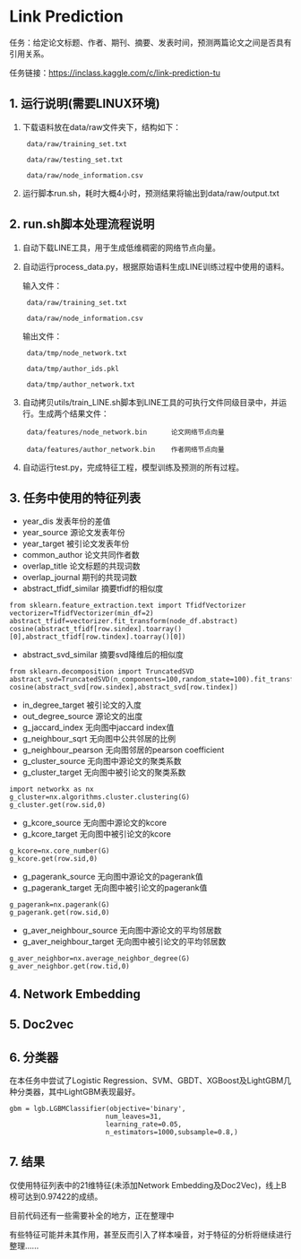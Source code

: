 # Link Prediction

任务：给定论文标题、作者、期刊、摘要、发表时间，预测两篇论文之间是否具有引用关系。

任务链接：https://inclass.kaggle.com/c/link-prediction-tu

## 1. 运行说明(需要LINUX环境)

1. 下载语料放在data/raw文件夹下，结构如下：

        data/raw/training_set.txt
    
        data/raw/testing_set.txt
    
        data/raw/node_information.csv

2. 运行脚本run.sh，耗时大概4小时，预测结果将输出到data/raw/output.txt

## 2. run.sh脚本处理流程说明

1. 自动下载LINE工具，用于生成低维稠密的网络节点向量。
2. 自动运行process_data.py，根据原始语料生成LINE训练过程中使用的语料。

    输入文件：
    
        data/raw/training_set.txt
        
        data/raw/node_information.csv

    输出文件：

        data/tmp/node_network.txt

        data/tmp/author_ids.pkl

        data/tmp/author_network.txt

3. 自动拷贝utils/train_LINE.sh脚本到LINE工具的可执行文件同级目录中，并运行。生成两个结果文件：

        data/features/node_network.bin      论文网络节点向量
    
        data/features/author_network.bin    作者网络节点向量
    
4. 自动运行test.py，完成特征工程，模型训练及预测的所有过程。

## 3. 任务中使用的特征列表

- year_dis 发表年份的差值
- year_source  源论文发表年份
- year_target  被引论文发表年份
- common_author  论文共同作者数
- overlap_title  论文标题的共现词数
- overlap_journal  期刊的共现词数
- abstract_tfidf_similar  摘要tfidf的相似度
```
from sklearn.feature_extraction.text import TfidfVectorizer
vectorizer=TfidfVectorizer(min_df=2)
abstract_tfidf=vectorizer.fit_transform(node_df.abstract)
cosine(abstract_tfidf[row.sindex].toarray()[0],abstract_tfidf[row.tindex].toarray()[0])
```
- abstract_svd_similar  摘要svd降维后的相似度
```
from sklearn.decomposition import TruncatedSVD
abstract_svd=TruncatedSVD(n_components=100,random_state=100).fit_transform(abstract_tfidf)
cosine(abstract_svd[row.sindex],abstract_svd[row.tindex])
```
- in_degree_target  被引论文的入度
- out_degree_source  源论文的出度
- g_jaccard_index  无向图中jaccard index值
- g_neighbour_sqrt  无向图中公共邻居的比例
- g_neighbour_pearson  无向图邻居的pearson coefficient
- g_cluster_source  无向图中源论文的聚类系数
- g_cluster_target  无向图中被引论文的聚类系数
```
import networkx as nx
g_cluster=nx.algorithms.cluster.clustering(G)
g_cluster.get(row.sid,0)
```
- g_kcore_source  无向图中源论文的kcore
- g_kcore_target  无向图中被引论文的kcore
```
g_kcore=nx.core_number(G)
g_kcore.get(row.sid,0)
```
- g_pagerank_source  无向图中源论文的pagerank值
- g_pagerank_target  无向图中被引论文的pagerank值
```
g_pagerank=nx.pagerank(G)
g_pagerank.get(row.sid,0)
```
- g_aver_neighbour_source  无向图中源论文的平均邻居数
- g_aver_neighbour_target  无向图中被引论文的平均邻居数
```
g_aver_neighbor=nx.average_neighbor_degree(G)
g_aver_neighbor.get(row.tid,0)
```
## 4. Network Embedding
## 5. Doc2vec
## 6. 分类器
在本任务中尝试了Logistic Regression、SVM、GBDT、XGBoost及LightGBM几种分类器，其中LightGBM表现最好。
```
gbm = lgb.LGBMClassifier(objective='binary',
                        num_leaves=31,
                        learning_rate=0.05,
                        n_estimators=1000,subsample=0.8,)
```

## 7. 结果

仅使用特征列表中的21维特征(未添加Network Embedding及Doc2Vec)，线上B榜可达到0.97422的成绩。

目前代码还有一些需要补全的地方，正在整理中

有些特征可能并未其作用，甚至反而引入了样本噪音，对于特征的分析将继续进行整理......